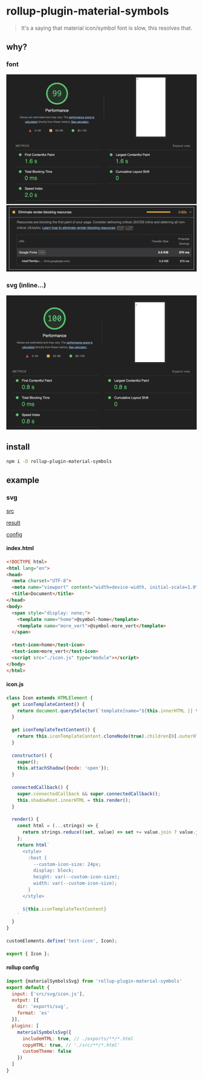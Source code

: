 # rollup-plugin-material-symbols
> It's a saying that material icon/symbol font is slow, this resolves that.

## why?
### font
![lighthouse result](./assets/result-font.png)
![lighthouse slow font](./assets/font-slow.png)

### svg (inline...)
![lighthouse result](./assets/result-svg.png)

## install
```sh
npm i -D rollup-plugin-material-symbols
```

## example

### svg

[src](./test/src/svg)

[result](./test/exports/svg)

[config](./test/rollup.config.js)

#### index.html
```html
<!DOCTYPE html>
<html lang="en">
<head>
  <meta charset="UTF-8">
  <meta name="viewport" content="width=device-width, initial-scale=1.0">
  <title>Document</title>
</head>
<body>
  <span style="display: none;">
    <template name="home">@symbol-home</template>
    <template name="more_vert">@symbol-more_vert</template>
  </span>

  <test-icon>home</test-icon>
  <test-icon>more_vert</test-icon>
  <script src="./icon.js" type="module"></script>
</body>
</html>
```
#### icon.js
```js
class Icon extends HTMLElement {
  get iconTemplateContent() {
    return document.querySelector(`template[name="${this.innerHTML || this.getAttribute('icon')}"]`).content
  }

  get iconTemplateTextContent() {
    return this.iconTemplateContent.cloneNode(true).children[0].outerHTML
  }

  constructor() {
    super();
    this.attachShadow({mode: 'open'});
  }

  connectedCallback() {
    super.connectedCallback && super.connectedCallback();
    this.shadowRoot.innerHTML = this.render();
  }

  render() {
    const html = (...strings) => {
      return strings.reduce((set, value) => set += value.join ? value.join('') : value , '')
    };
    return html`
      <style>
        :host {
          --custom-icon-size: 24px;
          display: block;
          height: var(--custom-icon-size);
          width: var(--custom-icon-size);
        }
      </style>

      ${this.iconTemplateTextContent}
    `
  }
}

customElements.define('test-icon', Icon);

export { Icon };

```

#### rollup config

```js
import {materialSymbolsSvg} from 'rollup-plugin-material-symbols'
export default {
  input: ['src/svg/icon.js'],
  output: [{
    dir: 'exports/svg',
    format: 'es'
  }],
  plugins: [
    materialSymbolsSvg({
      includeHTML: true, // ./exports/**/*.html
      copyHTML: true, // './src/**/*.html'
      customTheme: false
    })
  ]
}
```
